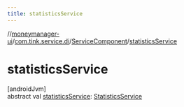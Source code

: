 ```yaml
---
title: statisticsService
---
```

//[moneymanager-ui](../../../index.html)/[com.tink.service.di](../index.html)/[ServiceComponent](index.html)/[statisticsService](statistics-service.html)



# statisticsService



[androidJvm]\
abstract val [statisticsService](statistics-service.html): [StatisticsService](../../com.tink.service.statistics/-statistics-service/index.html)




